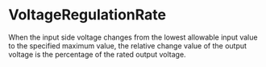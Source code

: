 VoltageRegulationRate
=====================

When the input side voltage changes from the lowest allowable input value to the specified maximum value, the relative change value of the output voltage is the percentage of the rated output voltage.
